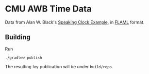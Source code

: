 CMU AWB Time Data
=================

Data from Alan W. Black's [Speaking Clock Example], in [FLAML] format.

Building
--------

Run
```
./gradlew publish
```

The resulting Ivy publication will be under `build/repo`.

[Speaking Clock Example]: http://festvox.org/ldom/ldom_time.html
[FLAML]: https://github.com/m2ci-msp/gradle-flaml-plugin
